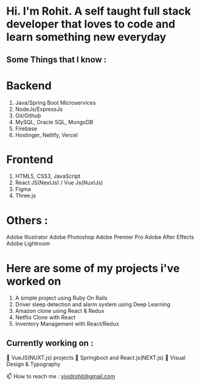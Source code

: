 # Hi. I'm Rohit. A self taught full stack developer that loves to code and learn something new everyday

## Some Things that I know :

# Backend
01. Java/Spring Boot Microservices
02. NodeJs/ExpressJs
03. Git/Github
04. MySQL, Oracle SQL, MongoDB
05. Firebase
06. Hostinger, Netlify, Vercel

# Frontend

01. HTML5, CSS3, JavaScript
02. React JS(NextJs) / Vue Js(NuxtJs)
03. Figma
04. Three.js

# Others : 
Adobe Illustrator
Adobe Photoshop
Adobe Premier Pro
Adobe After Effects
Adobe Lightroom


# Here are some of my projects i've worked on
01. A simple project using Ruby On Rails
02. Driver sleep detection and alarm system using Deep Learning
03. Amazon clone using React & Redux
04. Netflix Clone with React
05. Inventory Management with React/Redux


## Currently working on : 
🔭 VueJS(NUXT.js) projects
🌱 Springboot and React.js(NEXT.js)
🎨 Visual Design & Typography



📫 How to reach me : vividrohit@gmail.com
